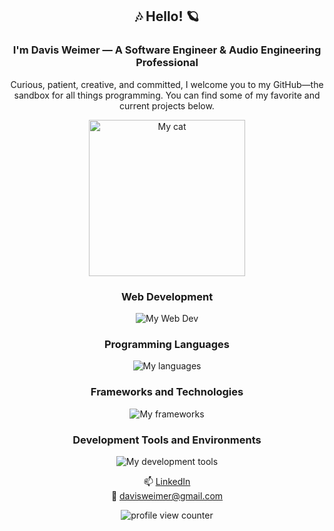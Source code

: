 <div align="center">

## 🎶 Hello! 🪐

### I'm Davis Weimer — A Software Engineer & Audio Engineering Professional

Curious, patient, creative, and committed, I welcome you to my GitHub—the sandbox for all things programming. You can find some of my favorite and current projects below.

<img src="https://github.com/DavisWeimer/DavisWeimer/assets/128326999/a2cec57a-870f-4016-8d16-df72aefd6191" alt="My cat" width="250" height="250"/>

</div>

<div align="center">
  <h3>Web Development</h3>
  <p>
    <img src="https://skillicons.dev/icons?i=github,html,css" alt="My Web Dev"/>
  </p>

  <h3>Programming Languages</h3>
  <p>
    <img src="https://skillicons.dev/icons?i=ruby,js,cpp" alt="My languages"/>
  </p>

  <h3>Frameworks and Technologies</h3>
  <p>
    <img src="https://skillicons.dev/icons?i=rails,react,postgres,graphql,nodejs,git" alt="My frameworks"/>
  </p>

  <h3>Development Tools and Environments</h3>
  <p>
    <img src="https://skillicons.dev/icons?i=vscode,postman" alt="My development tools"/>
  </p>
</div>

<div align="center">

📫 [LinkedIn](https://www.linkedin.com/in/davis-weimer/)  
📧 davisweimer@gmail.com 


<p>
  <img src="https://komarev.com/ghpvc/?username=yourgithubusername&label=Profile%20views&style=flat-square" alt="profile view counter" />
</p>

</div>

